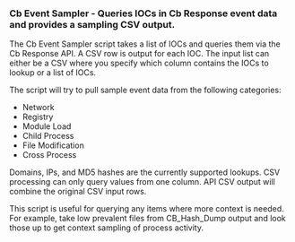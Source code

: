 ### Cb Event Sampler - Queries IOCs in Cb Response event data and provides a sampling CSV output.

The Cb Event Sampler script takes a list of IOCs and queries them via the Cb Response API. A CSV row is output for each IOC. The input list can either be a CSV where you specify which column contains the IOCs to lookup or a list of IOCs.

The script will try to pull sample event data from the following categories:
* Network
* Registry
* Module Load
* Child Process
* File Modification
* Cross Process

Domains, IPs, and MD5 hashes are the currently supported lookups. CSV processing can only query values from one column. API CSV output will combine the original CSV input rows. 

This script is useful for querying any items where more context is needed. For example, take low prevalent files from CB_Hash_Dump output and look those up to get context sampling of process activity. 